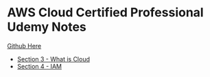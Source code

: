 # AWS Cloud Certified Professional Udemy Notes

[Github Here](https://github.com/apoorvyadav1111/aws-ccp-udemy-notes)


- [Section 3 - What is Cloud](/aws-ccp-udemy-notes/section-3/)                 
- [Section 4 - IAM ](/aws-ccp-udemy-notes/section-4-iam/)            
